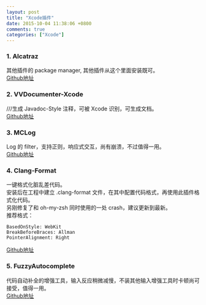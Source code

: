 ```yaml
---
layout: post
title: "Xcode插件"
date: 2015-10-04 11:38:06 +0800
comments: true
categories: ["Xcode"]
---
```


### 1. Alcatraz

其他插件的 package manager, 其他插件从这个里面安装既可。  
[Github地址](https://github.com/supermarin/Alcatraz)

### 2. VVDocumenter-Xcode

///生成 Javadoc-Style 注释，可被 Xcode 识别，可生成文档。  
[Github地址](https://github.com/onevcat/VVDocumenter-Xcode)

### 3. MCLog

Log 的 filter，支持正则，响应式交互，尚有崩溃，不过值得一用。  
[Github地址](https://github.com/yuhua-chen/MCLog)  

### 4. Clang-Format

一键格式化脏乱差代码。  
安装后在工程中建立 .clang-format 文件，在其中配置代码格式，再使用此插件格式化代码。  
另刚修复了和 oh-my-zsh 同时使用的一处 crash，建议更新到最新。  
推荐格式：  

```
BasedOnStyle: WebKit
BreakBeforeBraces: Allman
PointerAlignment: Right
```

[Github地址](https://github.com/travisjeffery/ClangFormat-Xcode)

### 5. FuzzyAutocomplete

代码自动补全的增强工具，输入反应稍微减慢，不装其他输入增强工具时卡顿尚可接受，值得一用。  
[Github地址](https://github.com/FuzzyAutocomplete/FuzzyAutocompletePlugin)